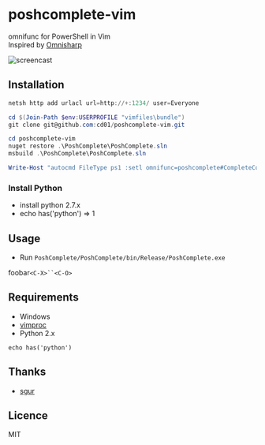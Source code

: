# poshcomplete-vim

omnifunc for PowerShell in Vim  
Inspired by [Omnisharp](https://github.com/nosami/Omnisharp)

![screencast](http://gifzo.net/BVFaroOrqAx.gif)


## Installation

```ps1
netsh http add urlacl url=http://+:1234/ user=Everyone

cd $(Join-Path $env:USERPROFILE "vimfiles\bundle")
git clone git@github.com:cd01/poshcomplete-vim.git 

cd poshcomplete-vim
nuget restore .\PoshComplete\PoshComplete.sln
msbuild .\PoshComplete\PoshComplete.sln

Write-Host "autocmd FileType ps1 :setl omnifunc=poshcomplete#CompleteCommand" >> $(Join-Path $env:USERPROFILE "_vimrc")
```

### Install Python

* install python 2.7.x
* echo has('python') => 1


## Usage

* Run `PoshComplete/PoshComplete/bin/Release/PoshComplete.exe`

foobar`<C-X>``<C-O>`


## Requirements

* Windows
* [vimproc](https://github.com/Shougo/vimproc.vim/downloads)
* Python 2.x

``` viml
echo has('python')
```


## Thanks

* [sgur](https://github.com/sgur)


## Licence

MIT

